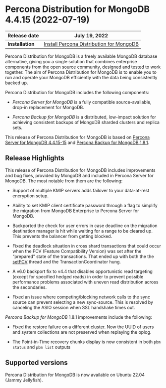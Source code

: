 # Percona Distribution for MongoDB 4.4.15 (2022-07-19)

| **Release date** | July 19, 2022   |
| ---------------- | ------------------ |
| **Installation** | [Install Percona Distribution for MongoDB](installation.md)|
    

Percona Distribution for MongoDB is a freely available MongoDB database alternative, giving you a single solution that combines enterprise components from the open source community, designed and tested to work together. The aim of Percona Distribution for MongoDB is to enable you to run and operate your
MongoDB efficiently with the data being consistently backed up.

Percona Distribution for MongoDB includes the following components:

* *Percona Server for MongoDB* is a fully compatible source-available, drop-in replacement
for MongoDB.

* *Percona Backup for MongoDB* is a distributed, low-impact solution for achieving
consistent backups of MongoDB sharded clusters and replica sets.

This release of Percona Distribution for MongoDB is based on [Percona Server for MongoDB 4.4.15-15](https://docs.percona.com/percona-server-for-mongodb/4.4/release_notes/4.4.15-15.html) and [Percona Backup for MongoDB 1.8.1](https://docs.percona.com/percona-backup-mongodb/release-notes/1.8.1.html).

## Release Highlights

This release of Percona Distribution for MongoDB includes improvements and bug fixes, provided by MongoDB and included in Percona Server for MongoDB. The most notable from them are the following:

* Support of multiple KMIP servers adds failover to your data-at-rest encryption setup.

* Ability to set KMIP client certificate password through a flag to simplify the migration from MongoDB Enterprise to Percona Server for MongoDB.

* Backported the check for user errors in case deadline on the migration destination manager is hit while waiting for a range to be cleared up. This prevents the balancer from getting blocked.

* Fixed the deadlock situation in cross shard transactions that could occur when the FCV (Feature Compatibility Version) was set after the “prepared” state of the transactions. That ended up with both the the [setFCV](https://www.mongodb.com/docs/manual/reference/command/setFeatureCompatibilityVersion/) thread and the TransactionCoordinator hung.

* A v6.0 backport fix to v4.4 that disables opportunistic read targeting (except for specified hedged reads) in order to prevent possible performance problems associated with uneven read distribution across the secondaries.

* Fixed an issue where competing/blocking network calls to the sync source can prevent selecting a new sync-source. This is resolved by canceling the ASIO session when SSL handshake times out.

*Percona Backup for MongoDB* 1.8.1 improvements include the following:

* Fixed the restore failure on a different cluster. Now the UUID of users and system collections are not preserved when replaying the oplog.

* The Point-in-Time recovery chunks display is now consistent in both `pbm status` and `pbm list` outputs

## Supported versions

Percona Distribution for MongoDB is now available on Ubuntu 22.04 (Jammy Jellyfish).
